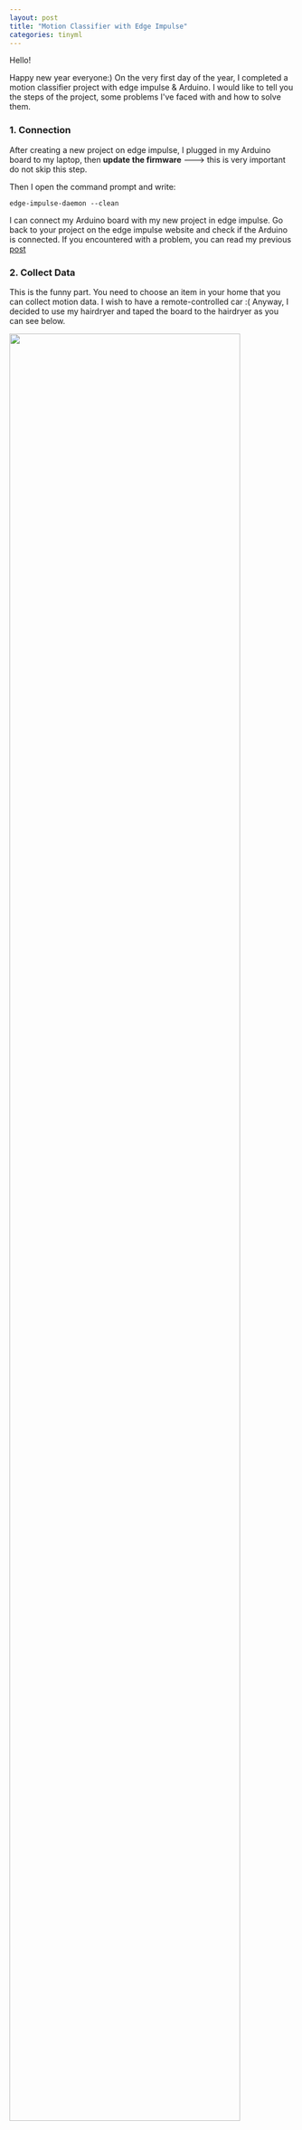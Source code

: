 ```yaml
---
layout: post
title: "Motion Classifier with Edge Impulse"
categories: tinyml
---
```

Hello!

Happy new year everyone:) On the very first day of the year, I completed a motion classifier project with edge impulse & Arduino. I would like to tell you the steps of the project, some problems I've faced with and how to solve them.


### 1. Connection

After creating a new project on edge impulse, I plugged in my Arduino board to my laptop, 
then **update the firmware** ---> this is very important do not skip this step. 

Then I open the command prompt and write:

    edge-impulse-daemon --clean

I can connect my Arduino board with my new project in edge impulse. Go back to your project on the edge impulse website 
and check if the Arduino is connected. If you encountered with a problem, you can read my previous [post](https://pelinbalci.com/tinyml/2021/11/22/Arduino-Edge-Impulse.html)

### 2. Collect Data

This is the funny part. You need to choose an item in your home that you can collect motion data. 
I wish to have a remote-controlled car :( Anyway, I decided to use my hairdryer and taped the board to the hairdryer 
as you can see below.

<div class="fig figcenter fighighlight">
  <img src="/assets/tinyml_images/hairdryer.jpeg" width="90%">
  <div class="figcaption">Setup </div>
</div>

Select Data- Acquisition, write the label name, and start sampling! There are 4 classes in my project, off, light, light_move, and heavy.

    off: not working
    light: working in mode 1
    light_move: working in mode 1 and waving
    heavy: working in mode 2

Here is a short video of the collecting data process:

<div class="fig figcenter fighighlight">
  <img src="/assets/tinyml_images/datacollect.mp4" width="90%">
  <div class="figcaption">Setup </div>
</div>

I've collected 8 minutes of data (2 minutes for each class) and 2 minutes for test data.

### 3. Train & Test Model

Impulse design is really easy thanks to edge impulse. First, you need to create impulse. 
You will select processing block and learning block. The processing block will help you to generate 
features, and the learning block is actually your model.

<div class="fig figcenter fighighlight">
  <img src="/assets/tinyml_images/impulse_design.PNG" width="90%">
  <div class="figcaption">Impulse Design </div>
</div>


You can check my previous post about [Fourier Transform](https://pelinbalci.com/2021/12/19/Fast-Fourier-Tranform.html), 
It is used for generating features, fortunately, the edge impulse handles the Fouirer Transform for us.

After feature generation, I desging a neural network with 2 hidden layers and dropout layer with probability of 0.2 

    import tensorflow as tf
    from tensorflow.keras.models import Sequential
    from tensorflow.keras.layers import Dense, InputLayer, Dropout, Conv1D, Conv2D, Flatten, Reshape, MaxPooling1D, MaxPooling2D, BatchNormalization, TimeDistributed
    from tensorflow.keras.optimizers import Adam
    
    # model architecture
    model = Sequential()
    model.add(Dense(64, activation='relu',
        activity_regularizer=tf.keras.regularizers.l1(0.00001)))
    model.add(Dense(32, activation='relu',
        activity_regularizer=tf.keras.regularizers.l1(0.00001)))
    model.add(Dropout(0.2))
    model.add(Dense(classes, activation='softmax', name='y_pred'))
    
    # this controls the learning rate
    opt = Adam(lr=0.0005, beta_1=0.9, beta_2=0.999)
    # this controls the batch size, or you can manipulate the tf.data.Dataset objects yourself
    BATCH_SIZE = 32
    train_dataset = train_dataset.batch(BATCH_SIZE, drop_remainder=False)
    validation_dataset = validation_dataset.batch(BATCH_SIZE, drop_remainder=False)
    callbacks.append(BatchLoggerCallback(BATCH_SIZE, train_sample_count))
    
    # train the neural network
    model.compile(loss='categorical_crossentropy', optimizer=opt, metrics=['accuracy'])
    model.fit(train_dataset, epochs=30, validation_data=validation_dataset, verbose=2, callbacks=callbacks)

Here is the validation score:

<div class="fig figcenter fighighlight">
  <img src="/assets/tinyml_images/valid_acc.PNG" width="90%">
  <div class="figcaption">Validation Accuracy :) </div>
</div>


Then I choose model testing. The test score is 71.45%. I am happy with this result.

<div class="fig figcenter fighighlight">
  <img src="/assets/tinyml_images/test_acc.PNG" width="90%">
  <div class="figcaption">Test Accuracy :) </div>
</div>


### 4. Deployment
You can read my previous post about deployment. Click Deployment, select Arduino, and the quantized version of the project (Please read more about Tensorflow Lite). Click build --> this will give you a zip file.

Now please close the terminal if it still opens. (I got "port is busy" error during uploading before I close the terminal)

Open Arduino IDE.

- Sketch --> Include library --> Add Zip Library
- File --> Examples --> motion_classifier_inferencing --> nano_ble33_sense_accelerometer --> upload --> this will take around 10 minutes.

Then you can open Serial Monitor for live classification. Here is a short video for live classification. 
There are some errors between light and heavy but that's ok :)

<div class="fig figcenter fighighlight">
  <img src="/assets/tinyml_images/live_classification.PNG" width="90%">
  <div class="figcaption">Live Classification </div>
</div>


VIDEO